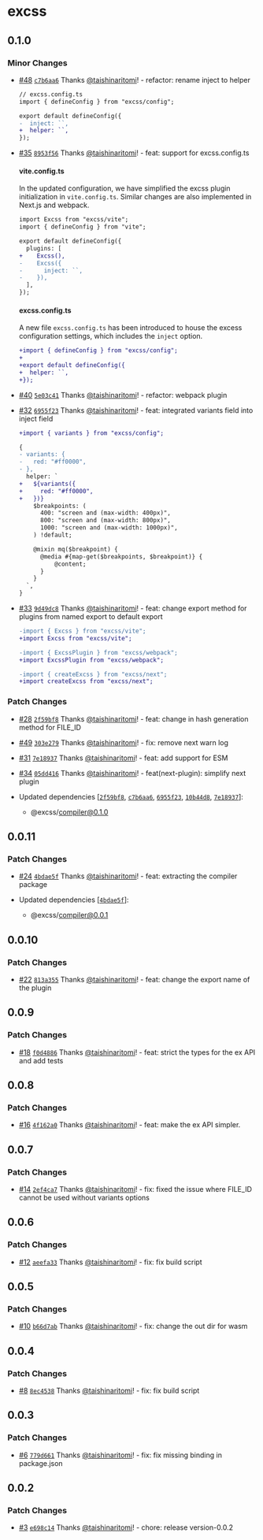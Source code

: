 # excss

## 0.1.0

### Minor Changes

- [#48](https://github.com/taishinaritomi/excss/pull/48) [`c7b6aa6`](https://github.com/taishinaritomi/excss/commit/c7b6aa6ae92302eb19cc57665b9edcba544ce62f) Thanks [@taishinaritomi](https://github.com/taishinaritomi)! - refactor: rename inject to helper

  ```diff
  // excss.config.ts
  import { defineConfig } from "excss/config";

  export default defineConfig({
  -  inject: ``,
  +  helper: ``,
  });
  ```

- [#35](https://github.com/taishinaritomi/excss/pull/35) [`8953f56`](https://github.com/taishinaritomi/excss/commit/8953f568fe6cf6565bba3c8d5e729fcb790d1221) Thanks [@taishinaritomi](https://github.com/taishinaritomi)! - feat: support for excss.config.ts

  #### vite.config.ts

  In the updated configuration, we have simplified the excss plugin initialization in `vite.config.ts`. Similar changes are also implemented in Next.js and webpack.

  ```diff
  import Excss from "excss/vite";
  import { defineConfig } from "vite";

  export default defineConfig({
    plugins: [
  +    Excss(),
  -    Excss({
  -      inject: ``,
  -    }),
    ],
  });
  ```

  #### excss.config.ts

  A new file `excss.config.ts` has been introduced to house the excess configuration settings, which includes the `inject` option.

  ```diff
  +import { defineConfig } from "excss/config";
  +
  +export default defineConfig({
  +  helper: ``,
  +});
  ```

- [#40](https://github.com/taishinaritomi/excss/pull/40) [`5e03c41`](https://github.com/taishinaritomi/excss/commit/5e03c417592395481f74a82e10a4b3ee911902c9) Thanks [@taishinaritomi](https://github.com/taishinaritomi)! - refactor: webpack plugin

- [#32](https://github.com/taishinaritomi/excss/pull/32) [`6955f23`](https://github.com/taishinaritomi/excss/commit/6955f2330bcb59cf9366a64a52124e29c6352cd6) Thanks [@taishinaritomi](https://github.com/taishinaritomi)! - feat: integrated variants field into inject field

  ```diff
  +import { variants } from "excss/config";

  {
  - variants: {
  -   red: "#ff0000",
  - },
    helper: `
  +   ${variants({
  +     red: "#ff0000",
  +   })}
      $breakpoints: (
        400: "screen and (max-width: 400px)",
        800: "screen and (max-width: 800px)",
        1000: "screen and (max-width: 1000px)",
      ) !default;

      @mixin mq($breakpoint) {
        @media #{map-get($breakpoints, $breakpoint)} {
            @content;
        }
      }
    `,
  }
  ```

- [#33](https://github.com/taishinaritomi/excss/pull/33) [`9d49dc8`](https://github.com/taishinaritomi/excss/commit/9d49dc840eaceebe2bdf7a43f72548c70b3adb9a) Thanks [@taishinaritomi](https://github.com/taishinaritomi)! - feat: change export method for plugins from named export to default export

  ```diff
  -import { Excss } from "excss/vite";
  +import Excss from "excss/vite";

  -import { ExcssPlugin } from "excss/webpack";
  +import ExcssPlugin from "excss/webpack";

  -import { createExcss } from "excss/next";
  +import createExcss from "excss/next";
  ```

### Patch Changes

- [#28](https://github.com/taishinaritomi/excss/pull/28) [`2f59bf8`](https://github.com/taishinaritomi/excss/commit/2f59bf85a9fe4148f9ddb4cc465bf5a0c9033fda) Thanks [@taishinaritomi](https://github.com/taishinaritomi)! - feat: change in hash generation method for FILE_ID

- [#49](https://github.com/taishinaritomi/excss/pull/49) [`303e279`](https://github.com/taishinaritomi/excss/commit/303e279b52f3341d91cf66db68f2a8711868f3f1) Thanks [@taishinaritomi](https://github.com/taishinaritomi)! - fix: remove next warn log

- [#31](https://github.com/taishinaritomi/excss/pull/31) [`7e18937`](https://github.com/taishinaritomi/excss/commit/7e189372376e10298e93c054e73619d59f8cde67) Thanks [@taishinaritomi](https://github.com/taishinaritomi)! - feat: add support for ESM

- [#34](https://github.com/taishinaritomi/excss/pull/34) [`05dd416`](https://github.com/taishinaritomi/excss/commit/05dd416d55553e3599871321b031fedb2b875b21) Thanks [@taishinaritomi](https://github.com/taishinaritomi)! - feat(next-plugin): simplify next plugin

- Updated dependencies [[`2f59bf8`](https://github.com/taishinaritomi/excss/commit/2f59bf85a9fe4148f9ddb4cc465bf5a0c9033fda), [`c7b6aa6`](https://github.com/taishinaritomi/excss/commit/c7b6aa6ae92302eb19cc57665b9edcba544ce62f), [`6955f23`](https://github.com/taishinaritomi/excss/commit/6955f2330bcb59cf9366a64a52124e29c6352cd6), [`10b44d8`](https://github.com/taishinaritomi/excss/commit/10b44d85d4f05e4e0f7020a4d68b9b7af2024830), [`7e18937`](https://github.com/taishinaritomi/excss/commit/7e189372376e10298e93c054e73619d59f8cde67)]:
  - @excss/compiler@0.1.0

## 0.0.11

### Patch Changes

- [#24](https://github.com/taishinaritomi/excss/pull/24) [`4bdae5f`](https://github.com/taishinaritomi/excss/commit/4bdae5f0e68b1b81dc4e69f53336a1186becde16) Thanks [@taishinaritomi](https://github.com/taishinaritomi)! - feat: extracting the compiler package

- Updated dependencies [[`4bdae5f`](https://github.com/taishinaritomi/excss/commit/4bdae5f0e68b1b81dc4e69f53336a1186becde16)]:
  - @excss/compiler@0.0.1

## 0.0.10

### Patch Changes

- [#22](https://github.com/taishinaritomi/excss/pull/22) [`813a355`](https://github.com/taishinaritomi/excss/commit/813a35596c5e67373f50f042217323e06e62f93d) Thanks [@taishinaritomi](https://github.com/taishinaritomi)! - feat: change the export name of the plugin

## 0.0.9

### Patch Changes

- [#18](https://github.com/taishinaritomi/excss/pull/18) [`f0d4886`](https://github.com/taishinaritomi/excss/commit/f0d48866d2eac5d4d5917c95b691fb9092e87312) Thanks [@taishinaritomi](https://github.com/taishinaritomi)! - feat: strict the types for the ex API and add tests

## 0.0.8

### Patch Changes

- [#16](https://github.com/taishinaritomi/excss/pull/16) [`4f162a0`](https://github.com/taishinaritomi/excss/commit/4f162a0ac75e474ba3fe1cf4d6ed15a4652b7e20) Thanks [@taishinaritomi](https://github.com/taishinaritomi)! - feat: make the ex API simpler.

## 0.0.7

### Patch Changes

- [#14](https://github.com/taishinaritomi/excss/pull/14) [`2ef4ca7`](https://github.com/taishinaritomi/excss/commit/2ef4ca7c55265cc301f234eca815fe9d2fb64a7d) Thanks [@taishinaritomi](https://github.com/taishinaritomi)! - fix: fixed the issue where FILE_ID cannot be used without variants options

## 0.0.6

### Patch Changes

- [#12](https://github.com/taishinaritomi/excss/pull/12) [`aeefa33`](https://github.com/taishinaritomi/excss/commit/aeefa3347431bcda9635dc2086e22def92f62d27) Thanks [@taishinaritomi](https://github.com/taishinaritomi)! - fix: fix build script

## 0.0.5

### Patch Changes

- [#10](https://github.com/taishinaritomi/excss/pull/10) [`b66d7ab`](https://github.com/taishinaritomi/excss/commit/b66d7abd491d5d876a7d1294309d726cb7e32e77) Thanks [@taishinaritomi](https://github.com/taishinaritomi)! - fix: change the out dir for wasm

## 0.0.4

### Patch Changes

- [#8](https://github.com/taishinaritomi/excss/pull/8) [`8ec4538`](https://github.com/taishinaritomi/excss/commit/8ec4538946971b720d4a5f9eaa15b8fff1756fb9) Thanks [@taishinaritomi](https://github.com/taishinaritomi)! - fix: fix build script

## 0.0.3

### Patch Changes

- [#6](https://github.com/taishinaritomi/excss/pull/6) [`779d661`](https://github.com/taishinaritomi/excss/commit/779d661b1290e8bd14bcc7a6cc7b49357fbdcaf4) Thanks [@taishinaritomi](https://github.com/taishinaritomi)! - fix: fix missing binding in package.json

## 0.0.2

### Patch Changes

- [#3](https://github.com/taishinaritomi/excss/pull/3) [`e698c14`](https://github.com/taishinaritomi/excss/commit/e698c14cf3a40783b2710532b784f9dbda8b9ec5) Thanks [@taishinaritomi](https://github.com/taishinaritomi)! - chore: release version-0.0.2

